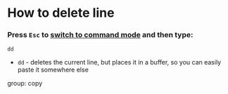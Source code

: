 # How to delete line

### Press `Esc` to [switch to command mode](/vim/how-to-switch-to-command-mode) and then type:

```text
dd
```

- `dd` - deletes the current line, but places it in a buffer, so you can easily paste it somewhere else

group: copy


